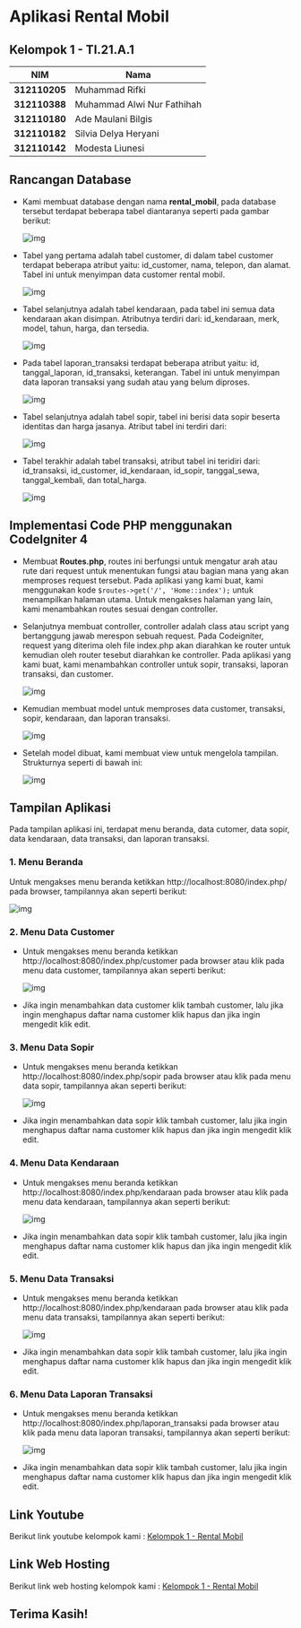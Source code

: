# Aplikasi Rental Mobil

## Kelompok 1 - TI.21.A.1

| NIM             | Nama                         |
| --------------- | ---------------------------- |
| **312110205**   | Muhammad Rifki               |
| **312110388**   | Muhammad Alwi Nur Fathihah   |
| **312110180**   | Ade Maulani Bilgis           |
| **312110182**   | Silvia Delya Heryani         |
| **312110142**   | Modesta Liunesi              |

## Rancangan Database

* Kami membuat database dengan nama **rental_mobil**, pada database tersebut terdapat beberapa tabel diantaranya seperti pada gambar berikut:
  
  ![img](ss/01.png)

* Tabel yang pertama adalah tabel customer, di dalam tabel customer terdapat beberapa atribut yaitu: id_customer, nama, telepon, dan alamat. Tabel ini untuk menyimpan data customer rental mobil.
  
  ![img](ss/02.png)
  
* Tabel selanjutnya adalah tabel kendaraan, pada tabel ini semua data kendaraan akan disimpan. Atributnya terdiri dari: id_kendaraan, merk, model, tahun, harga, dan tersedia.

  ![img](ss/03.png)
  
* Pada tabel laporan_transaksi terdapat beberapa atribut yaitu: id, tanggal_laporan, id_transaksi, keterangan. Tabel ini untuk menyimpan data laporan transaksi yang sudah atau yang belum diproses.

  ![img](ss/04.png)
  
* Tabel selanjutnya adalah tabel sopir, tabel ini berisi data sopir beserta identitas dan harga jasanya. Atribut tabel ini terdiri dari:

  ![img](ss/05.png)
  
* Tabel terakhir adalah tabel transaksi, atribut tabel ini teridiri dari: id_transaksi, id_customer, id_kendaraan, id_sopir, tanggal_sewa, tanggal_kembali, dan total_harga.

  ![img](ss/06.png)

## Implementasi Code PHP menggunakan CodeIgniter 4

* Membuat **Routes.php**, routes ini berfungsi untuk mengatur arah atau rute dari request untuk menentukan fungsi atau bagian mana yang akan memproses request tersebut. Pada aplikasi yang kami buat, kami menggunakan kode `$routes->get('/', 'Home::index');` untuk menampilkan halaman utama. Untuk mengakses halaman yang lain, kami menambahkan routes sesuai dengan controller. 
  
* Selanjutnya membuat controller, controller adalah class atau script yang bertanggung jawab merespon sebuah request. Pada Codeigniter, request yang diterima oleh file index.php akan diarahkan ke router untuk kemudian oleh router tesebut diarahkan ke controller. Pada aplikasi yang kami buat, kami menambahkan controller untuk sopir, transaksi, laporan transaksi, dan customer.

  ![img](ss/8.png)


* Kemudian membuat model untuk memproses data customer, transaksi, sopir, kendaraan, dan laporan transaksi.

  ![img](ss/10.png)
  

* Setelah model dibuat, kami membuat view untuk mengelola tampilan. Strukturnya seperti di bawah ini:

  ![img](ss/9.png)

  
## Tampilan Aplikasi

Pada tampilan aplikasi ini, terdapat menu beranda, data cutomer, data sopir, data kendaraan, data transaksi, dan laporan transaksi.

### 1. Menu Beranda

Untuk mengakses menu beranda ketikkan http://localhost:8080/index.php/ pada browser, tampilannya akan seperti berikut:

  ![img](ss/2.png)


### 2. Menu Data Customer

* Untuk mengakses menu beranda ketikkan http://localhost:8080/index.php/customer pada browser atau klik pada menu data customer, tampilannya akan seperti berikut:

  ![img](ss/3.png)
  

* Jika ingin menambahkan data customer klik tambah customer, lalu jika ingin menghapus daftar nama customer klik hapus dan jika ingin mengedit klik edit.

### 3. Menu Data Sopir

* Untuk mengakses menu beranda ketikkan http://localhost:8080/index.php/sopir pada browser atau klik pada menu data sopir, tampilannya akan seperti berikut:

  ![img](ss/4.png)


* Jika ingin menambahkan data sopir klik tambah customer, lalu jika ingin menghapus daftar nama customer klik hapus dan jika ingin mengedit klik edit.

### 4. Menu Data Kendaraan

* Untuk mengakses menu beranda ketikkan http://localhost:8080/index.php/kendaraan pada browser atau klik pada menu data kendaraan, tampilannya akan seperti berikut:

  ![img](ss/5.png)
  

* Jika ingin menambahkan data sopir klik tambah customer, lalu jika ingin menghapus daftar nama customer klik hapus dan jika ingin mengedit klik edit.

### 5. Menu Data Transaksi

* Untuk mengakses menu beranda ketikkan http://localhost:8080/index.php/kendaraan pada browser atau klik pada menu data transaksi, tampilannya akan seperti berikut:

  ![img](ss/6.png)
  

* Jika ingin menambahkan data sopir klik tambah customer, lalu jika ingin menghapus daftar nama customer klik hapus dan jika ingin mengedit klik edit.

### 6. Menu Data Laporan Transaksi

* Untuk mengakses menu beranda ketikkan http://localhost:8080/index.php/laporan_transaksi pada browser atau klik pada menu data laporan transaksi, tampilannya akan seperti berikut:

   ![img](ss/7.png)


* Jika ingin menambahkan data sopir klik tambah customer, lalu jika ingin menghapus daftar nama customer klik hapus dan jika ingin mengedit klik edit.

## Link Youtube

Berikut link youtube kelompok kami : [Kelompok 1 - Rental Mobil](https://youtu.be/CAuVwWZUfZo)

## Link Web Hosting

Berikut link web hosting kelompok kami : [Kelompok 1 - Rental Mobil]()

## Terima Kasih!
